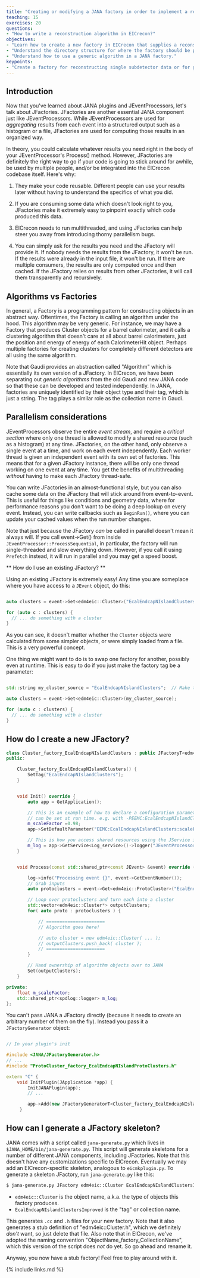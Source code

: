 ```yaml
---
title: "Creating or modifying a JANA factory in order to implement a reconstruction algorithm"
teaching: 15
exercises: 20
questions:
- "How to write a reconstruction algorithm in EICrecon?"
objectives:
- "Learn how to create a new factory in EICrecon that supplies a reconstruction algorithm for all to use."
- "Understand the directory structure for where the factory should be placed in the source tree."
- "Understand how to use a generic algorithm in a JANA factory."
keypoints:
- "Create a factory for reconstructing single subdetector data or for global reconstruction."
---
```


## Introduction


Now that you've learned about JANA plugins and JEventProcessors, let's talk about JFactories. JFactories are another essential JANA component just like JEventProcessors. While JEventProcessors are used for _aggregating_ results from each event into a structured output such as a histogram or a file, JFactories are used for computing those results in an organized way.

In theory, you could calculate whatever results you need right in the body of your JEventProcessor's Process() method. However, JFactories are definitely the right way to go if your code is going to stick around for awhile, be used by multiple people, and/or be integrated into the EICrecon codebase itself. Here's why:


1. They make your code reusable. Different people can use your results later without having to understand the specifics of what you did.

2. If you are consuming some data which doesn't look right to you, JFactories make it extremely easy to pinpoint exactly which code produced this data.

3. EICrecon needs to run multithreaded, and using JFactories can help steer you away from introducing thorny parallelism bugs.

4. You can simply ask for the results you need and the JFactory will provide it. If nobody needs the results from the JFactory, it won't be run. If the results were already in the input file, it won't be run. If there are multiple consumers, the results are only computed once and then cached. If the JFactory relies on results from other JFactories, it will call them transparently and recursively. 



## Algorithms vs Factories 

In general, a Factory is a programming pattern for constructing objects in an abstract way. Oftentimes, the Factory is calling an algorithm under the hood. 
This algorithm may be very generic. For instance, we may have a Factory that produces Cluster objects for a barrel calorimeter, and it calls a clustering algorithm 
that doesn't care at all about barrel calorimeters, just the position and energy of energy of each CalorimeterHit object. Perhaps multiple factories for creating clusters 
for completely different detectors are all using the same algorithm. 

Note that Gaudi provides an abstraction called "Algorithm" which is essentially its own version of a JFactory. In EICrecon, we have been
separating out _generic algorithms_ from the old Gaudi and new JANA code so that these can be developed and tested independently. In JANA, factories are uniquely identified by their 
object type and their tag, which is just a string. The tag plays a similar role as the collection name in Gaudi. 


## Parallelism considerations


JEventProcessors observe the entire _event stream_, and require a _critical section_ where only one thread is allowed to modify a shared resource (such as a histogram) at any time. 
JFactories, on the other hand, only observe a single event at a time, and work on each event independently. Each worker thread is given an independent event with its own set of factories. 
This means that for a given JFactory instance, there will be only one thread working on one event at any time. You get the benefits of multithreading _without_ having to make each JFactory thread-safe.


You can write JFactories in an almost-functional style, but you can also cache some data on the JFactory that will stick around from event-to-event. This is useful for things like conditions and geometry data, where for performance reasons you don't want to be doing a deep lookup on every event. Instead, you can write callbacks such as `BeginRun()`, where you can update your cached values when the run number changes. 


Note that just because the JFactory _can_ be called in parallel doesn't mean it always will. If you call event->Get() from inside `JEventProcessor::ProcessSequential`, in particular, the factory will run
single-threaded and slow everything down. However, if you call it using `Prefetch` instead, it will run in parallel and you may get a speed boost.


** How do I use an existing JFactory? **

Using an existing JFactory is extremely easy! Any time you are someplace where you have access to a `JEvent` object, do this:


~~~ c++

auto clusters = event->Get<edm4eic::Cluster>("EcalEndcapNIslandClusters");

for (auto c : clusters) {
  // ... do something with a cluster
}

~~~

As you can see, it doesn't matter whether the `Cluster` objects were calculated from some simpler objects, or were simply loaded from a file. This is a very powerful concept. 

One thing we might want to do is to swap one factory for another, possibly even at runtime. This is easy to do if you just make the factory tag be a parameter:


~~~ c++

std::string my_cluster_source = "EcalEndcapNIslandClusters";  // Make this be a parameter

auto clusters = event->Get<edm4eic::Cluster>(my_cluster_source);

for (auto c : clusters) {
  // ... do something with a cluster
}

~~~

## How do I create a new JFactory?


~~~ c++
class Cluster_factory_EcalEndcapNIslandClusters : public JFactoryT<edm4eic::Cluster> {
public:

    Cluster_factory_EcalEndcapNIslandClusters() {
        SetTag("EcalEndcapNIslandClusters");
    }


    void Init() override {
        auto app = GetApplication();

        // This is an example of how to declare a configuration parameter that
        // can be set at run time. e.g. with -PEEMC:EcalEndcapNIslandClusters:scaleFactor=0.97
        m_scaleFactor =0.98;
        app->SetDefaultParameter("EEMC:EcalEndcapNIslandClusters:scaleFactor", m_scaleFactor, "Energy scale factor");

        // This is how you access shared resources using the JService interface
        m_log = app->GetService<Log_service>()->logger("JEventProcessorPODIO");
    }


    void Process(const std::shared_ptr<const JEvent> &event) override {

    	log->info("Processing event {}", event->GetEventNumber());
        // Grab inputs
        auto protoclusters = event->Get<edm4eic::ProtoCluster>("EcalEndcapNIslandProtoClusters");

        // Loop over protoclusters and turn each into a cluster
        std::vector<edm4eic::Cluster*> outputClusters;
        for( auto proto : protoclusters ) {

        	// ======================
        	// Algorithm goes here!

        	// auto cluster = new edm4eic::Cluster( ... );
            // outputClusters.push_back( cluster );
        	// ======================
        }

        // Hand ownership of algorithm objects over to JANA
        Set(outputClusters);
    }

private:
    float m_scaleFactor;
    std::shared_ptr<spdlog::logger> m_log;
};

~~~

You can't pass JANA a JFactory directly (because it needs to create an arbitrary number of them on the fly). Instead you pass it a `JFactoryGenerator` object: 

~~~ c++

// In your plugin's init

#include <JANA/JFactoryGenerator.h>
// ...
#include "ProtoCluster_factory_EcalEndcapNIslandProtoClusters.h"

extern "C" {
    void InitPlugin(JApplication *app) {
        InitJANAPlugin(app);
        // ...

        app->Add(new JFactoryGeneratorT<Cluster_factory_EcalEndcapNIslandClusters>());
     }

~~~



## How can I generate a JFactory skeleton?

JANA comes with a script called `jana-generate.py` which lives in `$JANA_HOME/bin/jana-generate.py`. This script will generate skeletons for a number of different JANA components, including JFactories.
Note that this doesn't have any customizations specific to EICrecon. Eventually we may add an EICrecon-specific skeleton, analogous to `eicmkplugin.py`. To generate a skeleton JFactory, run `jana-generate.py` like this:

~~~ bash
$ jana-generate.py JFactory edm4eic::Cluster EcalEndcapNIslandClustersImproved
~~~

- `edm4eic::Cluster` is the object name, a.k.a. the type of objects this factory produces. 
- `EcalEndcapNIslandClustersImproved` is the "tag" or collection name. 


This generates `.cc` and `.h` files for your new factory. 
Note that it also generates a stub definition of "edm4eic::Cluster.h", which we definitely _don't_ want, so just delete that file.
Also note that in EICrecon, we've adopted the naming convention "ObjectName_factory_CollectionName", which this version of the script does _not_ do yet. So go ahead and rename it.

Anyway, you now have a stub factory! Feel free to play around with it.




{% include links.md %}
